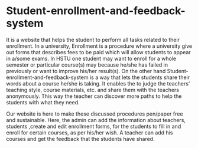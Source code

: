 # Student-enrollment-and-feedback-system
It is a website that helps the student to perform all tasks related to their enrollment.
In a university, Enrollment is a procedure where a university give out forms that describes fees to be paid which will allow students to appear in a/some exams. In HSTU one student may want to enroll for a whole semester or particular course(s) may because he/she has failed in previously or want to improve his/her result(s). On the other hand Student-enrollment-and-feedback-system is a way that lets the students share their words about a course he/she is taking. It enables the to judge the teachers’ teaching style, course materials, etc. and share them with the teachers anonymously. This way the teacher can discover more paths to help the students with what they need.

Our website is here to make these discussed procedures pen/paper free and sustainable. Here, the admin can add the information about teachers, students ,create and edit enrollment forms, for the students to fill in and enroll for certain courses, as per his/her wish. A teacher can add his courses and get the feedback that the students have shared.
